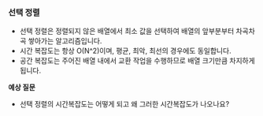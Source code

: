 ### 선택 정렬

- 선택 정렬은 정렬되지 않은 배열에서 최소 값을 선택하여 배열의 앞부분부터 차곡차곡 쌓아가는 알고리즘입니다.
- 시간 복잡도는 항상 O(N^2)이며, 평균, 최악, 최선의 경우에도 동일합니다.
- 공간 복잡도는 주어진 배열 내에서 교환 작업을 수행하므로 배열 크기만큼 차지하게 됩니다.

**예상 질문**

- 선택 정렬의 시간복잡도는 어떻게 되고 왜 그러한 시간복잡도가 나오나요?
